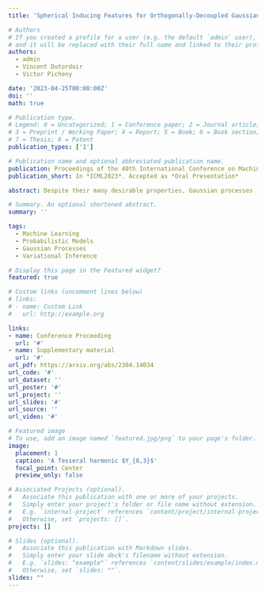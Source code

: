 ```yaml
---
title: 'Spherical Inducing Features for Orthogonally-Decoupled Gaussian Processes'

# Authors
# If you created a profile for a user (e.g. the default `admin` user), write the username (folder name) here
# and it will be replaced with their full name and linked to their profile.
authors:
  - admin
  - Vincent Dutordoir
  - Victor Picheny

date: '2023-04-25T00:00:00Z'
doi: ''
math: true

# Publication type.
# Legend: 0 = Uncategorized; 1 = Conference paper; 2 = Journal article;
# 3 = Preprint / Working Paper; 4 = Report; 5 = Book; 6 = Book section;
# 7 = Thesis; 8 = Patent
publication_types: ['1']

# Publication name and optional abbreviated publication name.
publication: Proceedings of the 40th International Conference on Machine Learning (ICML2023)
publication_short: In *ICML2023*. Accepted as *Oral Presentation*

abstract: Despite their many desirable properties, Gaussian processes (GPs) are often compared unfavorably to deep neural networks (NNs) for lacking the ability to learn representations. Recent efforts to bridge the gap between GPs and deep NNs have yielded a new class of inter-domain variational GPs in which the inducing variables correspond to hidden units of a feedforward NN. In this work, we examine some practical issues associated with this approach and propose an extension that leverages the orthogonal decomposition of GPs to mitigate these limitations. In particular, we introduce spherical inter-domain features to construct more flexible data-dependent basis functions for both the principal and orthogonal components of the GP approximation and show that incorporating NN activation features under this framework not only alleviates these shortcomings but is more scalable than alternative strategies. Experiments on multiple benchmark datasets demonstrate the effectiveness of our approach.

# Summary. An optional shortened abstract.
summary: ''

tags:
  - Machine Learning
  - Probabilistic Models
  - Gaussian Processes
  - Variational Inference

# Display this page in the Featured widget?
featured: true

# Custom links (uncomment lines below)
# links:
# - name: Custom Link
#   url: http://example.org

links:
- name: Conference Proceeding
  url: '#'
- name: Supplementary material
  url: '#'
url_pdf: https://arxiv.org/abs/2304.14034
url_code: '#'
url_dataset: ''
url_poster: '#'
url_project: ''
url_slides: '#'
url_source: ''
url_video: '#'

# Featured image
# To use, add an image named `featured.jpg/png` to your page's folder.
image:
  placement: 1
  caption: 'A Tesseral harmonic $Y_{8,3}$'
  focal_point: Center
  preview_only: false

# Associated Projects (optional).
#   Associate this publication with one or more of your projects.
#   Simply enter your project's folder or file name without extension.
#   E.g. `internal-project` references `content/project/internal-project/index.md`.
#   Otherwise, set `projects: []`.
projects: []

# Slides (optional).
#   Associate this publication with Markdown slides.
#   Simply enter your slide deck's filename without extension.
#   E.g. `slides: "example"` references `content/slides/example/index.md`.
#   Otherwise, set `slides: ""`.
slides: ""
---
```

